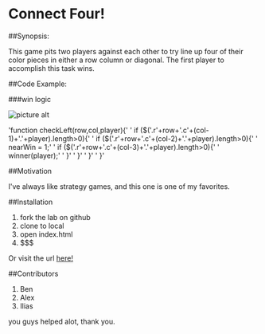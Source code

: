 # Connect Four!

##Synopsis:

 This game pits two players against each other to try line up four of their color pieces in either a row column or diagonal. The first player to accomplish this task wins.

##Code Example:

###win logic

![picture alt](http://imgur.com/NP69n01)

'function checkLeft(row,col,player){'
' if ($('.r'+row+'.c'+(col-1)+'.'+player).length>0){'
'    if ($('.r'+row+'.c'+(col-2)+'.'+player).length>0){'
'      nearWin = 1;'
'      if ($('.r'+row+'.c'+(col-3)+'.'+player).length>0){'
'        winner(player);'
'      }'
'    }'
'  }'
' }'

##Motivation

 I've always like strategy games, and this one is one of my favorites.

##Installation

1. fork the lab on github
2. clone to local
3. open index.html
4. $$$

Or visit the url [here!](http://exporter-tiger-32220.bitballoon.com/)

##Contributors

 1. Ben
 2. Alex
 3. Ilias

 you guys helped alot, thank you.

